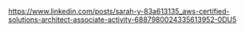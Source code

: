 
https://www.linkedin.com/posts/sarah-y-83a613135_aws-certified-solutions-architect-associate-activity-6887980024335613952-0DU5
